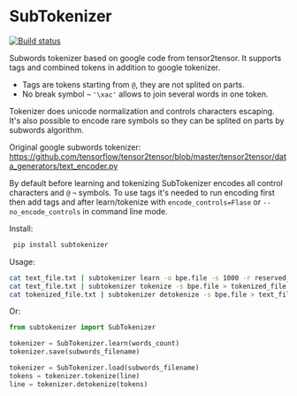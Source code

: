 # SubTokenizer
[![Build status](https://travis-ci.org/kovalevfm/SubTokenizer.svg?master)](https://travis-ci.org/kovalevfm)

Subwords tokenizer based on google code from tensor2tensor. It supports tags and combined tokens in addition to google tokenizer.
* Tags are tokens starting from `@`, they are not splited on parts.
* No break symbol `¬` `'\xac'` allows to join several words in one token.

Tokenizer does unicode normalization and controls characters escaping. It's also possible to encode rare symbols so they can be splited on parts by subwords algorithm.

Original google subwords tokenizer: https://github.com/tensorflow/tensor2tensor/blob/master/tensor2tensor/data_generators/text_encoder.py

By default before learning and tokenizing SubTokenizer encodes all control characters and `@` `¬` symbols. To use tags it's needed to run encoding first then add tags and after learn/tokenize with `encode_controls=Flase` or `--no_encode_controls` in command line mode.

Install:
```bash
 pip install subtokenizer
```

Usage:
```bash
cat text_file.txt | subtokenizer learn -o bpe.file -s 1000 -r reserved_tokens.txt
cat text_file.txt | subtokenizer tokenize -s bpe.file > tokenized_file.txt
cat tokenized_file.txt | subtokenizer detokenize -s bpe.file > text_file.txt
```
Or:
```python
from subtokenizer import SubTokenizer

tokenizer = SubTokenizer.learn(words_count)
tokenizer.save(subwords_filename)

tokenizer = SubTokenizer.load(subwords_filename)
tokens = tokenizer.tokenize(line)
line = tokenizer.detokenize(tokens)

```
